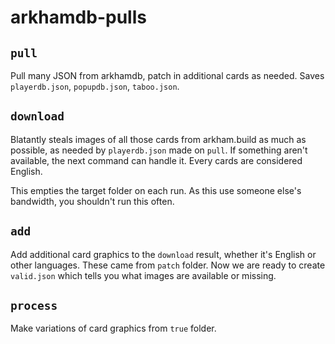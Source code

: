 # arkhamdb-pulls

## `pull`

Pull many JSON from arkhamdb, patch in additional cards as needed. Saves `playerdb.json`, `popupdb.json`, `taboo.json`.

## `download`

Blatantly steals images of all those cards from arkham.build as much as possible, as needed by `playerdb.json` made on `pull`. If something aren't available, the next command can handle it. Every cards are considered English.

This empties the target folder on each run. As this use someone else's bandwidth, you shouldn't run this often.

## `add`

Add additional card graphics to the `download` result, whether it's English or other languages. These came from `patch` folder. Now we are ready to create `valid.json` which tells you what images are available or missing.

## `process`

Make variations of card graphics from `true` folder.